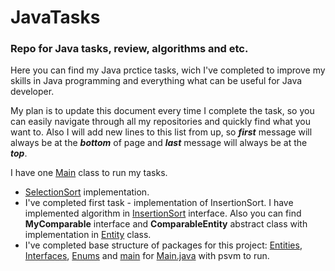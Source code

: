 <h1> JavaTasks </h1>
<h3>Repo for Java tasks, review, algorithms and etc.</h3> 

<p></p>
  Here you can find my Java prctice tasks, wich I've completed to improve my skills 
  in Java programming and everything what can be useful for Java developer.
<p></p>
  My plan is to update this document every time I complete the task, so you can easily 
  navigate through all my repositories and quickly find what you want to. Also I will add
  new lines to this list from up, so <b><em>first</em></b> message will always be at the <b><em>bottom</em></b> of page and
  <b><em>last</em></b> message will always be at the <b><em>top</em></b>.
<p></p>
  I have one <a href = "/src/main/Main.java">Main</a> class to run my tasks. 
<p></p>
  <ul>
    <li> 
      <a href = "/src/Interfaces/SelectionSort.java">SelectionSort</a> implementation.
    </li>
    <li>
      I've completed first task - implementation of InsertionSort. I have implemented algorithm in 
       <a href = "/src/Interfaces/InsertionSort.java">InsertionSort</a> interface. 
      Also you can find <b>MyComparable</b> interface and <b>ComparableEntity</b> abstract class with implementation in 
      <a href = "/src/Entities/Entity.java">Entity</a> class.     
    </li>
    <li>
      I've completed base structure of packages for this project:
       <a href = "/src/Entities">Entities</a>,
       <a href = "/src/Interfaces">Interfaces</a>,
       <a href = "/src/Enums">Enums</a> and
       <a href = "/src/Main">main</a> for <a href = "/src/main/Main.java">Main.java</a> with psvm to run.
    </li>
  </ul>
